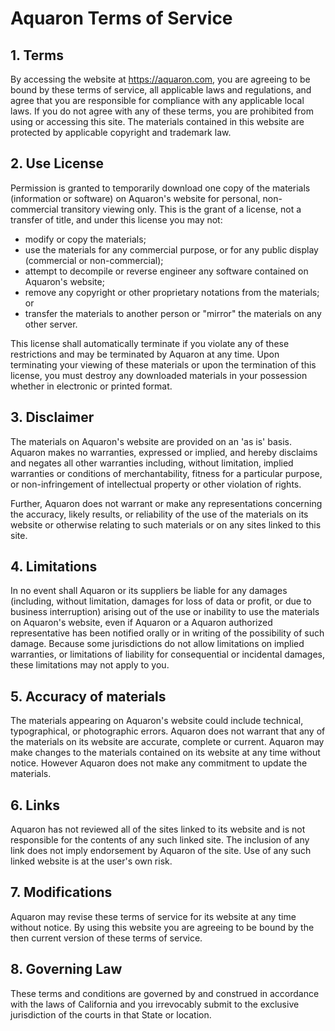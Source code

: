 
# Aquaron Terms of Service
## 1. Terms
By accessing the website at https://aquaron.com, you are agreeing to be bound by these terms of service, all applicable laws and regulations, and agree that you are responsible for compliance with any applicable local laws. If you do not agree with any of these terms, you are prohibited from using or accessing this site. The materials contained in this website are protected by applicable copyright and trademark law.

## 2. Use License
Permission is granted to temporarily download one copy of the materials (information or software) on Aquaron's website for personal, non-commercial transitory viewing only. This is the grant of a license, not a transfer of title, and under this license you may not:

* modify or copy the materials;
* use the materials for any commercial purpose, or for any public display (commercial or non-commercial);
* attempt to decompile or reverse engineer any software contained on Aquaron's website;
* remove any copyright or other proprietary notations from the materials; or
* transfer the materials to another person or "mirror" the materials on any other server.

This license shall automatically terminate if you violate any of these restrictions and may be terminated by Aquaron at any time. Upon terminating your viewing of these materials or upon the termination of this license, you must destroy any downloaded materials in your possession whether in electronic or printed format.

## 3. Disclaimer
The materials on Aquaron's website are provided on an 'as is' basis. Aquaron makes no warranties, expressed or implied, and hereby disclaims and negates all other warranties including, without limitation, implied warranties or conditions of merchantability, fitness for a particular purpose, or non-infringement of intellectual property or other violation of rights.

Further, Aquaron does not warrant or make any representations concerning the accuracy, likely results, or reliability of the use of the materials on its website or otherwise relating to such materials or on any sites linked to this site.

## 4. Limitations
In no event shall Aquaron or its suppliers be liable for any damages (including, without limitation, damages for loss of data or profit, or due to business interruption) arising out of the use or inability to use the materials on Aquaron's website, even if Aquaron or a Aquaron authorized representative has been notified orally or in writing of the possibility of such damage. Because some jurisdictions do not allow limitations on implied warranties, or limitations of liability for consequential or incidental damages, these limitations may not apply to you.

## 5. Accuracy of materials
The materials appearing on Aquaron's website could include technical, typographical, or photographic errors. Aquaron does not warrant that any of the materials on its website are accurate, complete or current. Aquaron may make changes to the materials contained on its website at any time without notice. However Aquaron does not make any commitment to update the materials.

## 6. Links
Aquaron has not reviewed all of the sites linked to its website and is not responsible for the contents of any such linked site. The inclusion of any link does not imply endorsement by Aquaron of the site. Use of any such linked website is at the user's own risk.

## 7. Modifications
Aquaron may revise these terms of service for its website at any time without notice. By using this website you are agreeing to be bound by the then current version of these terms of service.

## 8. Governing Law
These terms and conditions are governed by and construed in accordance with the laws of California and you irrevocably submit to the exclusive jurisdiction of the courts in that State or location.
 
